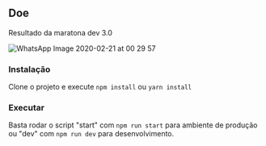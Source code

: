 ## Doe

Resultado da maratona dev 3.0

![WhatsApp Image 2020-02-21 at 00 29 57](https://user-images.githubusercontent.com/36782514/77574843-66221d80-6eb1-11ea-97df-6af000df98ce.jpeg)

### Instalação

Clone o projeto e execute ```npm install``` ou ```yarn install```

### Executar

Basta rodar o script "start" com ```npm run start``` para ambiente de produção ou "dev" com ```npm run dev``` para desenvolvimento.
